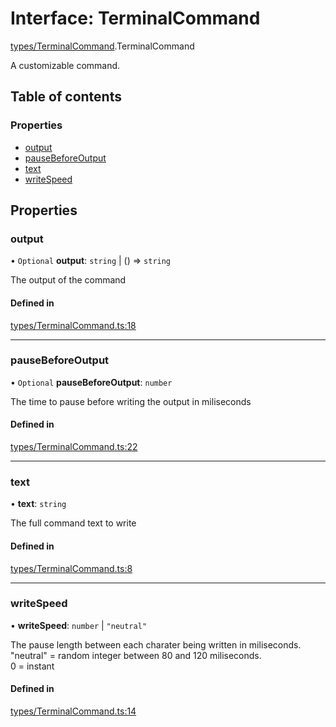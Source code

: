 # Interface: TerminalCommand

[types/TerminalCommand](../wiki/types.TerminalCommand).TerminalCommand

A customizable command.

## Table of contents

### Properties

- [output](../wiki/types.TerminalCommand.TerminalCommand#output)
- [pauseBeforeOutput](../wiki/types.TerminalCommand.TerminalCommand#pausebeforeoutput)
- [text](../wiki/types.TerminalCommand.TerminalCommand#text)
- [writeSpeed](../wiki/types.TerminalCommand.TerminalCommand#writespeed)

## Properties

### output

• `Optional` **output**: `string` \| () => `string`

The output of the command

#### Defined in

[types/TerminalCommand.ts:18](https://github.com/LucEnden/unix-terminal-emulator/blob/9acf7af/src/types/TerminalCommand.ts#L18)

___

### pauseBeforeOutput

• `Optional` **pauseBeforeOutput**: `number`

The time to pause before writing the output in miliseconds

#### Defined in

[types/TerminalCommand.ts:22](https://github.com/LucEnden/unix-terminal-emulator/blob/9acf7af/src/types/TerminalCommand.ts#L22)

___

### text

• **text**: `string`

The full command text to write

#### Defined in

[types/TerminalCommand.ts:8](https://github.com/LucEnden/unix-terminal-emulator/blob/9acf7af/src/types/TerminalCommand.ts#L8)

___

### writeSpeed

• **writeSpeed**: `number` \| ``"neutral"``

The pause length between each charater being written in miliseconds.  
"neutral" = random integer between 80 and 120 miliseconds.  
0 = instant

#### Defined in

[types/TerminalCommand.ts:14](https://github.com/LucEnden/unix-terminal-emulator/blob/9acf7af/src/types/TerminalCommand.ts#L14)
